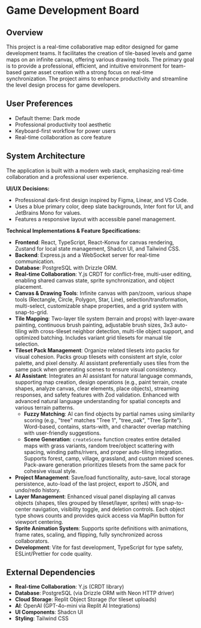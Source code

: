 # Game Development Board

## Overview
This project is a real-time collaborative map editor designed for game development teams. It facilitates the creation of tile-based levels and game maps on an infinite canvas, offering various drawing tools. The primary goal is to provide a professional, efficient, and intuitive environment for team-based game asset creation with a strong focus on real-time synchronization. The project aims to enhance productivity and streamline the level design process for game developers.

## User Preferences
- Default theme: Dark mode
- Professional productivity tool aesthetic
- Keyboard-first workflow for power users
- Real-time collaboration as core feature

## System Architecture
The application is built with a modern web stack, emphasizing real-time collaboration and a professional user experience.

**UI/UX Decisions:**
- Professional dark-first design inspired by Figma, Linear, and VS Code.
- Uses a blue primary color, deep slate backgrounds, Inter font for UI, and JetBrains Mono for values.
- Features a responsive layout with accessible panel management.

**Technical Implementations & Feature Specifications:**
- **Frontend**: React, TypeScript, React-Konva for canvas rendering, Zustand for local state management, Shadcn UI, and Tailwind CSS.
-   **Backend**: Express.js and a WebSocket server for real-time communication.
-   **Database**: PostgreSQL with Drizzle ORM.
-   **Real-time Collaboration**: Y.js CRDT for conflict-free, multi-user editing, enabling shared canvas state, sprite synchronization, and object placement.
-   **Canvas & Drawing Tools**: Infinite canvas with pan/zoom, various shape tools (Rectangle, Circle, Polygon, Star, Line), selection/transformation, multi-select, customizable shape properties, and a grid system with snap-to-grid.
-   **Tile Mapping**: Two-layer tile system (terrain and props) with layer-aware painting, continuous brush painting, adjustable brush sizes, 3x3 auto-tiling with cross-tileset neighbor detection, multi-tile object support, and optimized batching. Includes variant grid tilesets for manual tile selection.
-   **Tileset Pack Management**: Organize related tilesets into packs for visual cohesion. Packs group tilesets with consistent art style, color palette, and pixel density. AI assistant preferentially uses tiles from the same pack when generating scenes to ensure visual consistency.
-   **AI Assistant**: Integrates an AI assistant for natural language commands, supporting map creation, design operations (e.g., paint terrain, create shapes, analyze canvas, clear elements, place objects), streaming responses, and safety features with Zod validation. Enhanced with advanced natural language understanding for spatial concepts and various terrain patterns.
    - **Fuzzy Matching**: AI can find objects by partial names using similarity scoring (e.g., "tree" matches "Tree 1", "tree_oak", "Tree Sprite"). Word-based, contains, starts-with, and character overlap matching with user-friendly suggestions.
    - **Scene Generation**: `createScene` function creates entire detailed maps with grass variants, random tree/object scattering with spacing, winding paths/rivers, and proper auto-tiling integration. Supports forest, camp, village, grassland, and custom mixed scenes. Pack-aware generation prioritizes tilesets from the same pack for cohesive visual style.
-   **Project Management**: Save/load functionality, auto-save, local storage persistence, auto-load of the last project, export to JSON, and undo/redo history.
-   **Layer Management**: Enhanced visual panel displaying all canvas objects (shapes, tiles grouped by tileset/layer, sprites) with snap-to-center navigation, visibility toggle, and deletion controls. Each object type shows counts and provides quick access via MapPin button for viewport centering.
-   **Sprite Animation System**: Supports sprite definitions with animations, frame rates, scaling, and flipping, fully synchronized across collaborators.
-   **Development**: Vite for fast development, TypeScript for type safety, ESLint/Prettier for code quality.

## External Dependencies
-   **Real-time Collaboration**: Y.js (CRDT library)
-   **Database**: PostgreSQL (via Drizzle ORM with Neon HTTP driver)
-   **Cloud Storage**: Replit Object Storage (for tileset uploads)
-   **AI**: OpenAI (GPT-4o-mini via Replit AI Integrations)
-   **UI Components**: Shadcn UI
-   **Styling**: Tailwind CSS